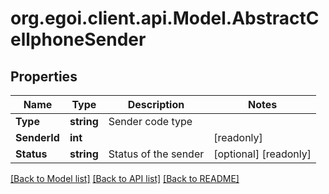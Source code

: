 
# org.egoi.client.api.Model.AbstractCellphoneSender

## Properties

Name | Type | Description | Notes
------------ | ------------- | ------------- | -------------
**Type** | **string** | Sender code type | 
**SenderId** | **int** |  | [readonly] 
**Status** | **string** | Status of the sender | [optional] [readonly] 

[[Back to Model list]](../README.md#documentation-for-models)
[[Back to API list]](../README.md#documentation-for-api-endpoints)
[[Back to README]](../README.md)

